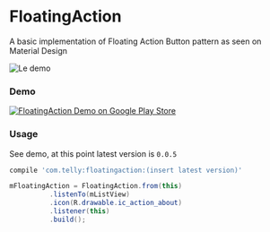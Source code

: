 FloatingAction
==============

A basic implementation of Floating Action Button pattern as seen on Material Design

![Le demo](http://i.imgur.com/Z0nTwvj.gif)

### Demo

[![FloatingAction Demo on Google Play Store](http://developer.android.com/images/brand/en_generic_rgb_wo_60.png)](https://play.google.com/store/apps/details?id=com.telly.floatingaction.demo)

### Usage

See demo, at this point latest version is `0.0.5`

```groovy
compile 'com.telly:floatingaction:(insert latest version)'
```

```java
mFloatingAction = FloatingAction.from(this)
          .listenTo(mListView)
          .icon(R.drawable.ic_action_about)
          .listener(this)
          .build();
```
